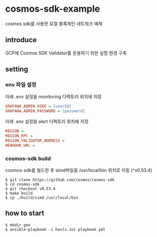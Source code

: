 # cosmos-sdk-example
cosmos sdk를 사용한 로컬 블록체인 네트워크 예제

## introduce
GCP에 Cosmos SDK Validator를 운용하기 위한 실험 환경 구축

## setting
### env 파일 설정
아래 .env 설정을 monitoring 디렉토리 위치에 저장
```ini
GRAFANA_ADMIN_USER = [userId]
GRAFANA_ADMIN_PASSWORD = [password]
```
아래 .env 설정을 alert 디렉토리 위치에 저장
```ini
REGION =
REGION_RPC =
REGION_VALIDATOR_ADDRESS =
WEBHOOK_URL =
```

### cosmos-sdk build
cosmos-sdk를 빌드한 후 simd파일을 /usr/local/bin 위치로 이동 (^v0.53.4)
```shell
$ git clone https://github.com/cosmos/cosmos-sdk
$ cd cosmos-sdk
$ git checkout v0.53.4
$ make build
$ cp ./build/simd /usr/local/bin
```

## how to start
```shell
$ mkdir gen
$ ansible-playbook -i hosts.ini playbook.yml
```